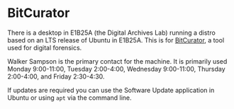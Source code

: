 # BitCurator

There is a desktop in E1B25A (the Digital Archives Lab) running a distro based on an LTS release of Ubuntu in E1B25A. This is for [BitCurator](https://bitcurator.net/bitcurator/), a tool used for digital forensics.

Walker Sampson is the primary contact for the machine. It is primarily used Monday 9:00-11:00, Tuesday 2:00-4:00, Wednesday 9:00-11:00, Thursday 2:00-4:00, and Friday 2:30-4:30.

If updates are required you can use the Software Update application in Ubuntu or using `apt` via the command line.
